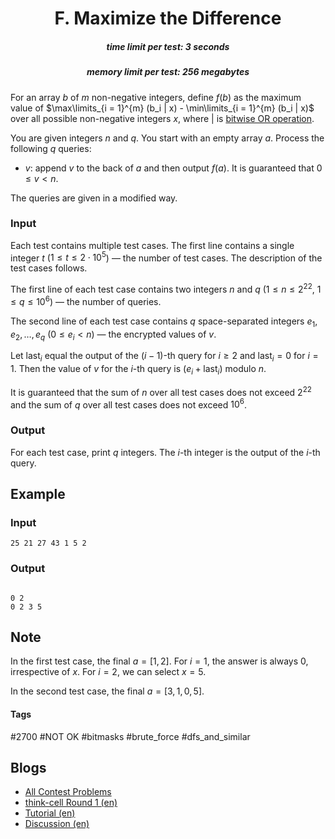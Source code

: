 <h1 style='text-align: center;'> F. Maximize the Difference</h1>

<h5 style='text-align: center;'>time limit per test: 3 seconds</h5>
<h5 style='text-align: center;'>memory limit per test: 256 megabytes</h5>

For an array $b$ of $m$ non-negative integers, define $f(b)$ as the maximum value of $\max\limits_{i = 1}^{m} (b_i | x) - \min\limits_{i = 1}^{m} (b_i | x)$ over all possible non-negative integers $x$, where $|$ is [bitwise OR operation](https://en.wikipedia.org/wiki/Bitwise_operation#OR).

You are given integers $n$ and $q$. You start with an empty array $a$. Process the following $q$ queries:

* $v$: append $v$ to the back of $a$ and then output $f(a)$. It is guaranteed that $0 \leq v < n$.

The queries are given in a modified way.

### Input

Each test contains multiple test cases. The first line contains a single integer $t$ ($1 \leq t \leq 2 \cdot 10^5$) — the number of test cases. The description of the test cases follows.

The first line of each test case contains two integers $n$ and $q$ ($1 \leq n \leq 2^{22}$, $1 \leq q \leq 10^6$) — the number of queries.

The second line of each test case contains $q$ space-separated integers $e_1,e_2,\ldots,e_q$ ($0 \leq e_i < n$) — the encrypted values of $v$.

Let $\mathrm{last}_i$ equal the output of the $(i-1)$-th query for $i\geq 2$ and $\mathrm{last}_i=0$ for $i=1$. Then the value of $v$ for the $i$-th query is ($e_i + \mathrm{last}_i$) modulo $n$. 

It is guaranteed that the sum of $n$ over all test cases does not exceed $2^{22}$ and the sum of $q$ over all test cases does not exceed $10^6$.

### Output

For each test case, print $q$ integers. The $i$-th integer is the output of the $i$-th query.

## Example

### Input


```text
25 21 27 43 1 5 2
```
### Output

```text

0 2
0 2 3 5

```
## Note

In the first test case, the final $a=[1,2]$. For $i=1$, the answer is always $0$, irrespective of $x$. For $i=2$, we can select $x=5$.

In the second test case, the final $a=[3,1,0,5]$.



#### Tags 

#2700 #NOT OK #bitmasks #brute_force #dfs_and_similar 

## Blogs
- [All Contest Problems](../think-cell_Round_1.md)
- [think-cell Round 1 (en)](../blogs/think-cell_Round_1_(en).md)
- [Tutorial (en)](../blogs/Tutorial_(en).md)
- [Discussion (en)](../blogs/Discussion_(en).md)
